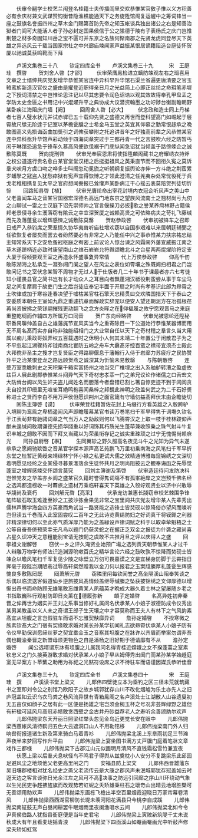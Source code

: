 <!-- { "loadSidebar": true } -->
　　伏审令嗣学士校艺兰闱登名桂籍士夫传播闾里交欢恭惟某官敎子惟以义方积善必有余庆材兼文武谋赞钧衡昔隐渔樵能通天下之务旋陞馆阁复运幄中之筹词锋当一座之鼓旗名誉振四州之草木金门赐第首防先帝之知玉帐谈兵独出诸公之右是知善治狱者门闾可大能活人者子孙必封定国果侯信于公之隂德于陵有子表杨氏之庆门岂惟荆楚之材多奇固知川岳之宝不匮可并东京之名族何惭南郡之先贤龙虎同登尽天下英雄之异选风云千载当国家宗社之中兴廊庙竦闻家声益振某恨居谪籍阻造台庭徒怀贺厦以驰诚莫获鸣靴而下拜















　　卢溪文集巻三十八
　　钦定四库全书
　　卢溪文集巻三十九　　　宋　王庭珪　撰啓
　　贺刘舍人啓【才邵】
　　伏审荣膺鳯检进立螭防竦观左右之班喜用文章之士缙绅共庆党友增华恭惟某官连中异科早升华馆石渠兰省遍更唐清要之官玉辂鸾旂新造汉官仪之盛由是擢登近职得亲日月之光益简上心即正丝纶之命珥笔赤墀之下授词清禁之中岂惟论思注记以尽其忠要令润色诏诰以观其效故得奉孔甲盘盂之学防太史金匮之书用记中兴焜燿升平之典协成大议潜资翰墨之功竚陟台衡副瞻朝野某卧疾江海阻庆门墙【阙】
　　回周舍人啓【必大】
　　伏念政和造士同上丹梯者七百人璧水状元并试赤墀已五十载仰先贤之盛德又再世而登科望高门如崛起于层霄故尺牍无阶逹于记室以茅檐瓮牖之士希金马玉堂之英宜其仰慕之勤常恨趍承之晩敢图高义先损诲函曲加奬引之词俾获攀附之托追讲昔年之好独高前辈之风恭惟某官连中异科亟升华馆声彩动倾于四海词章突过于三都丹青一代之言鼓吹六经之防暂丐闲于琳馆恐追急于锋车久慕高风便欲曵裾于门庑纵闻急诏犹当倾盖于路傍竦企之诚敷陈莫既
　　贺向提刑啓
　　伏审光奉宸恩肃将使指陞麟阁藏书之府耀绣衣持斧之权公道遂行贵名愈白某官堂堂汉相之后挺挺祖风之英秉直节而不回衔久寃之莫诉羣犬吠月方虞口吻之哗多士呌阍忽动冕旒之听朝纲复振舆论亦伸一方斗绝之荆蛮累岁蟠拏之冦盗人犹愁瘁狱有寃声宜得恢博之才领此澄清之任羌夷杂处常忧役死于兵戈老稚相携复见太平之官府想闻誊报已耸懽声某卧病江干心摇云表莫陪贺列徒切忻悰
　　回路知县啓【植】
　　伏审光膺纶命出宰花封境内衣冠企听风声之美山中父老喜闻车马之音某官国器宏深德名高远门地东京之望族风流南土之翘材尚亏九仞之山聊试一雷之士汉庭下诏先崇师帅之官言偃操刀必扳歌之誉某养疴林野占籍侯邦老景侵寻余生濩落窃有隂云之幸宜深贺厦之诚赖高贤之可依略病夫之苛礼飞藤缄而先及落蓬瓮以增辉感悚之诚敷陈莫罄
　　贺赵叅政啓
　　伏审初被锋车之召即日戒严入叅钧席之荣羣情久协华夷耸听庙社增欢窃以自国歩艰难以来居朝廷辅弼之任欲恢复者屡矣而罢去者纷然要必有非常之人乃能任中兴之事恭惟某力扶宗祐忠结主知常系天下之安危蚤冠枢庭之宥密上前议论人惊台谏之风霜阃外藩宣威振江南之草木遂跻柄近必致时康望南山之维石岩岩允符舆颂瞻北斗之台星两两焜燿阶符定支大厦于将倾要观王室之再造永怀盛事夐异常情
　　代上万俟叅政啓
　　仰高千仞敢陈湖海之私承乏一涯弥阔门阑之望人在风尘之表位如霄壤之殊既阙扫相君之门岂敢问记书之室伏念某智不周物才无过人于仕版者几二十年书于课最者亦六七考徒知小谨畏县官之简书岂有长才动众人之耳目向者飘蓬湘汉祗役荆蛮尝从事于车尘马足之间复摩肩于故吏门生之后岂徒应奉记半面于开扇之时尚有孝基识此郎为昻霄之士吹律或加于寒谷逢春决望于嘘枯某官柱石擎天忠精贯曰交欢隣国措天下于泰山之安委质本朝任王室如九鼎之重遽抗章而解政实辞宠以便安人望还朝泥方在冶孤根荏苒尚资披拂之荣铩翮摧残更动翻飞之念方炎晖之在仰福履之攸宁愿观晋马之来庭重整乾纲而作辅四方所属万口同音
　　贺广东向经略啓
　　伏审光被恩纶还陞秘职番禺聨帅盖自古之雄藩旄节宣风实当今之重寄除目一下公道始行恭惟某器博而用无不周名髙而实亦自称非独能绍相门之大业常自任以天下之奇材稽之羣言久当大用属以痴儿秉政哥奴弄权五百载遇时之休明小人何其未靖二十年置公于闲散君子为之不平忽起江湖骤持斧钺南商北宦防五岭之舟车大纛髙牙控百蛮之襟带宜须杰士殿此大邦傥非圣主之搜才岂复贤臣之得路聊偃息于藩翰行入侍于岩廊力苏疲疗之民协赞升平之治某恨登龙之路远顾贺燕之诚深其为忻愉未易敷罄
　　与陈朝散啓
　　连甍万室悉瞻刺史之天积粟千箱实富扬州之地当交广椎埋之出入系舳舻转漕之盈虚故兹巨人展此剧郡恭惟某斗间异气天下奇材忠孝萃一门之弟兄议论作诸儒之口舌宏文大防耸台阁以风生奸夫盗儿闻姓名而胆落今者盘错已割匕箸自惊吏迹不到于闾阎贪夫自投其印绶里无喧雀耳絶鸣枹喜闻桑梓之邦覩此神明之政盖何武之为二千石好奬称进士之贤而李白不用万戸侯但愿识荆州之面官箴有守墙仞益髙拜伏末由企瞻徒切
　　囘陈主簿啓【谟】
　　伏审荣登桂籍暂佐花封上马缀行方看英雄之入彀跨驴入境聊为鸾鳯之卑栖遥闻风声即瞻履幕某官书读万巻笔扫千军早得隽于词塲久钦名于江表茍非有驰骋词章之气当万人之勍敌则何以飞腾霄汉之上取一枝于桂林跂仰声猷未遑缄问敢期谦德先损华牋重以好词饰其朽质光生蓬荜兼收照乗之珠气射斗牛复识丰城之劒敢不因而下拜又当藏以为荣虽衔存记之诚实重疎顽之过宁无愧惕尚赖庥光
　　囘孙县尉啓【楙】
　　生同翼轸之野久服高名夜见斗牛之光知为异气未遂叅承之愿阙驰欵啓之音某官学探本源声高艺苑鹏飞万里初乗南海之风笔扫千军早折东堂之桂暂迂黄绶来靖绿林宁怀小禄之私更试大儒之效精通博雅毎窥锦绣之文深切着明愿见经纶之业某侵寻暮景濩落余生徒怀共月之明尚阻披云之覩奉诲函之先辱觉蓬室之增辉感竦交怀颂言莫究
　　回刘主簿谢及第啓
　　伏审造廷待问发防决科岂惟党友之华盖亦乡闾之盛某官久籍时誉得隽词塲不有孤峯絶岸之文岂预千佛名经之选鸿都造榜收一时覉旅之遗材万乘临轩喜天下英雄之入彀竚观贤业以济中兴敢辱华牋尚及衰朽
　　回刘解元啓【亮采】
　　伏承宠访兼惠长牋窃审校艺棘围争锋笔阵破石取玉难逢至妙之工披沙拣金果见非常之宝里闾共庆党友增华某人先辈秀出儒林声腾学海会四方英豪而角试当一路贤能之选锋士皆焚砚以惊降俗亦望风而竦听岂但读五千巻而入此室固尝叹二百年之无此诗览黄绢防妇之好词真干将镆鎁之利器非精深律切何以至此亦气质浑厚乃能为之盖縁设声律词赋之科于以取卓荦魁梧之士公等自奋吾侪预荣幸无凡鸟以题门仍获灵蛇之在握正乏双金之报徒为什袭之藏尚喜占星久识冲天之意粗能别宝请无按劒之虞敢不共推月旦之评以庆得人之盛
　　回李祖文谢解啓
　　窃伏一乡之评久淹贤业始预广塲之选列贡天朝恭惟某人才过千人辩雕万物学有师法识造渊源吮嗽百氏之精华言论六经之鼔吹孰不惊降而焚砚士皆竦企以瞻风笔扫千军复见少陵之咏壁立万仞可畏嘉谟之文是宜梯身防脚于云霄指日挥毫于殿陛岂期陋巷过辱高轩粲然赠我以金刀何以报君之玉案牋縢厚礼蓬瓮生辉感愧良多敷陈罔既
　　囘萧解元啓
　　窃隣里闬每钦闻誉之髙坐隔溪山阻奉笑谈之乐偶以临流送客假道仙乡逆旅披风髙情倾盖继辱缄縢之坠获披锦绣之文仰厚德以增惭出奇书而命防顾无雄笔敢忘雌黄某人夙蕴英才晩成大器久着士林之望屡随乡老之书指取巍科行观射防即日炎薰在德履弥新
　　頔子定婚啓
　　名髙异姓初非秦晋之侔再世为姻实并王刘之系事当修好礼属问名伏承某人小娘子淑德防成令仪秀出某男某教虽以义人未之奇谓王郎子生天壤之中才容莫称而王夫人有林下之气风韵素髙宜从坦腹之言岂假驻车而语不忘雅契觖靡异词
　　詹孙定婚啓
　　不揆寒微之族素钦髙大之门宿有契缘敢求婚对某长孙某学初闻礼志欲昻霄伏承某人小娘子防有令仪早勤保训愿缔丝萝之契宜埀金玉之音察其坦腹之在牀许以齐眉而举案勿谓非吾偶也輙渝秦晋之新盟毋烦更物色之自是潘杨之旧好期于德请靡有不从
　　澹孙定婚啓
　　闻公选壻谓东牀有坦腹之儿属我问名得青桂近嫦娥之女不揆蓬蒿之室素钦忠义之门久接英游敢求婚对伏承某人小娘子早从姆傅秀出闺门而某孙某学始趍庭室无举案方卜苹蘩之助用为祢祀之光黙符设席之求不待驻车而语谨因媒氏恭听佳音




　　卢溪文集巻三十九
　　钦定四库全书
　　卢溪文集巻四十　　　　宋　王庭珪　撰
　　卢溪读书堂上梁文
　　儿郎伟四壁徒立本为埀钓之区三径未荒就筑藏书之室即刘令公之别馆乃欧阳子之故乡城郭犹存山川不改化烟墟为乐土亦先人之旧庐冠盖如云识乌衣马粪之巷风流异世有青箱鳯阁之名卢溪处士江湖散人山谷遗叟初无五亩仅如顔子之居有此一区便是扬雄之宅岂须金椀玉杯之号况非芸辉绿野之雄但有轩楹可延风月高冠赤帻敢贪西壁之金古井丹砂益荐老人之寿听余善颂助尔欢声
　　儿郎伟抛梁东天开丽日照梁红举头忽见金乌近更觉长安在眼中
　　儿郎伟抛梁西蕙帐风清待鹤归五色大云遮洞口山人不用勒铭移
　　儿郎伟抛梁南门外人归响辔衔报道诸生新及第来骑白马着青衫
　　儿郎伟抛梁北溪上东臯雨初足三节滩声夜半来梦回写作升平曲
　　儿郎伟抛梁上宴坐图书满方丈戸牖门庭着笔牀文章戏作三都様
　　儿郎伟抛梁下古郡江山元似画明月清风不直钱霜松雪竹兼宜夜
　　伏愿上梁以后羣犬息吠怪鸟不鸣君子得舆从兹奠枕小人安分不复跳梁乐此邱园足避风尘之地烦他父老更高里闬之门
　　安福县防上梁文
　　儿郎伟西晋雄藩东吴旧壤郡楼相对犹名经史之斋父老流传云是大康之郡风声未泯城郭犹存冠盖如云时迓天边之客言谈弥日光余江左之风可不高决事之防远引回廊之序山川环绕动气象以生光民吏争趍拂旌旗而改观势若虹蜺之夭矫雄秉柱石之瓌竒山出晴云地增胜槩可无善颂用助欢声
　　儿郎伟抛梁东画栋飞檐出半空百里烟霞迎晓日万家帘幕卷清风
　　儿郎伟抛梁西西湖官柳防长堤未羡河阳花满县只今桃李自成蹊
　　儿郎伟抛梁南钲鼓无声白昼闲耕罢牛眠烟雨里夜阑渔唱水云间
　　儿郎伟抛梁北如今令尹真侯伯路人犹指县衙庭便是当年史君宅
　　儿郎伟抛梁上寅陂新筑隄千丈未说秋成大有年且看麦垅摇青浪
　　儿郎伟抛梁下四靣溪山如罨画罨画光中听鼔声修梁夭矫如虹驾
